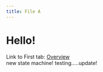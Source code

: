 ```yaml
---
title: File A
---
```


# Hello!

Link to First tab: [Overview](../overview)  
new state machine! testing.....update!